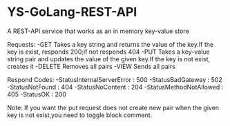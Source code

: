 # YS-GoLang-REST-API
A REST-API service that works as an in memory key-value store

Requests:
-GET
    Takes a key string and returns the value of the key.If the key is exist, responds 200;if not responds 404 
-PUT
    Takes a key-value string pair and updates the value of the given key.If the key is not exist, creates it
-DELETE
    Removes all pairs
-VIEW
    Sends all pairs

Respond Codes:
    -StatusInternalServerError  : 500
    -StatusBadGateway           : 502
    -StatusNotFound             : 404
    -StatusNoContent            : 204
    -StatusMethodNotAllowed     : 405
    -StatusOK                   : 200

Note:
    If you want the put request does not create new pair when the given key is not exist,you need to toggle block comment. 